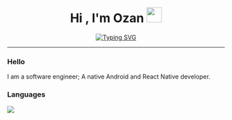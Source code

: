 <h1 align="center">Hi , I'm Ozan <img src="https://media.giphy.com/media/hvRJCLFzcasrR4ia7z/giphy.gif" width="35"></h1>
<p align="center">
<a href="https://git.io/typing-svg"><img src="https://readme-typing-svg.demolab.com?font=Fira+Code&size=40&duration=2000&pause=500&color=F79A51&center=true&vCenter=true&multiline=true&repeat=false&width=700&height=130&lines=Senior+Software+Engineer;Android+Developer" alt="Typing SVG" /></a>
</p>

<hr/>

### Hello
I am a software engineer; A native Android and React Native developer.

### Languages
<p>
  <a href="https://skillicons.dev">
    <img src="https://skillicons.dev/icons?i=kotlin,androidstudio,java,js,ts,react,c" />
  </a>
</p>
